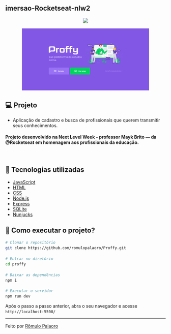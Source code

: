 ## imersao-Rocketseat-nlw2

<p align="center">
  <img src="https://ik.imagekit.io/capitao/Proffy/nlw2_6d7PvlHZ5.svg" width="150" >
</p>
<p align="center">
  <img src="https://github.com/romulopalaoro/Proffy/blob/master/public/images/proffy-1.png?raw=true" width="400">
</p>

## 💻 Projeto

- Aplicação de cadastro e busca de profissionais que querem transmitir seus conhecimentos.<br>
<h4>Projeto desenvolvido na Next Level Week - professor Mayk Brito — da @Rocketseat em homenagem aos profissionais da educação.</h4><br>


## 🚀 Tecnologias utilizadas

- [JavaScript](https://www.javascript.com/)
- [HTML](https://www.w3schools.com/html/)
- [CSS](https://www.w3.org/Style/CSS/Overview.en.html)
- [Node.js](https://nodejs.org/en/)
- [Express](https://expressjs.com/)
- [SQLite](https://www.sqlite.org/index.html)
- [Nunjucks](https://mozilla.github.io/nunjucks/)


## 🤔 Como executar o projeto?

```bash
# Clonar o repositório
git clone https://github.com/romulopalaoro/Proffy.git

# Entrar no diretório
cd proffy

# Baixar as dependências
npm i

# Executar o servidor
npm run dev
```

Após o passo a passo anterior, abra o seu navegador e acesse `http://localhost:5500/`

---

Feito por [Rômulo Palaoro](https://www.linkedin.com/in/rômulo-palaoro-23837488/)
